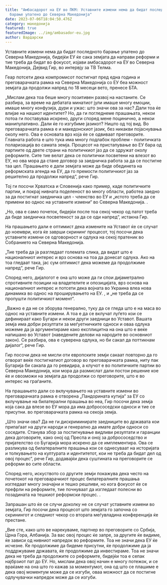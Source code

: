 ```yaml
---
title: "Амбасадорот на ЕУ во ПКМ: Уставните измени нема да бидат последното
  барање упатено до Северна Македонија"
date: 2023-07-06T18:04:50.476Z
category: македонија
featured: true
featuredImage: ../img/ambasador-eu.jpg
author: Вардарски
---
```

Уставните измени нема да бидат последното барање упатено до Северна Македонија, бидејќи ЕУ ќе сака земјата да направи реформи и тие треба да бидат во фокусот, изјави амбасадорот на ЕУ во Северна Македонија, Дејвид Гир, во интервју за ТВ Телма.

Геар потсети дека компромисот постигнат пред една година и преговарачката рамка на Северна Македонија со ЕУ беа можност земјата да продолжи напред по 18 месеци вето, пренесе БТА.

„Мислам дека тоа беше многу позитивен развој на настаните. Се разбира, за време на дебатата минатиот јули имаше многу емоции, имаше многу конфузија, дури и ужас: што значи ова за нас? Дали тоа ќе влијае на нашиот идентитет? Но, да ги погледнеме прашањата, некои потоа ги поставуваа искрено, други според мене поцинично, а некои манипулативно. Дали ќе го изгубиме јазикот? Ништо од тој вид. Во преговарачката рамка е и македонскиот јазик, без никакви појаснувања околу него. Ова е основата врз која ќе се одвиваат преговорите. Главната работа е што тука има многу подлабок проблем - политичката поларизација во самата земја. Процесот на пристапување во ЕУ бара од партиите од двете страни на политичкиот јаз да се здружат околу реформите. Сите тие велат дека се политички посветени на влезот во ЕУ, но ова мора да стане договор за заедничка работа за да се постигне таа цел. Прашањето е дали земјата може да биде обединета на реформската агенда на ЕУ, да го премости политичкиот јаз за решително да продолжи напред“, рече Гир.

Тој ги посочи Хрватска и Словенија како пример, каде политичките партии, и покрај нивната поделеност во многу области, работеа заедно за да постигнат заедничка цел - членство во ЕУ и „истото треба да се примени во однос на уставните измени“ во Северна Македонија. .

„Но, ова е само почеток, бидејќи после тоа секој чекор од патот треба да биде заедничка посветеност за да се оди напред“, истакна Гир.

На прашањето дали е оптимист дека измените на Уставот ќе се случат до ноември, кога ќе заврши скрининг процесот, тој посочи дека уставните измени се одговорност и одлука на секој пратеник во Собранието на Северна Македонија.

„Тие треба да ја разгледаат големата слика, да видат што е националниот интерес и врз основа на тоа да донесат одлука. Ако на тоа гледаат така, јас сум оптимист дека можеме да продолжиме напред“, рече Гир.

Според него, дијалогот е она што може да ги спои дијаметрално спротивните позиции на владетелите и опозицијата, врз основа на националниот интерес и потсети дека војната во Украина влеа нова динамика во однос на проширувањето на ЕУ. , и „не треба да се пропушти политичкиот момент“.

„Важно е да не се зборува генерално, туку да се гледа што е на маса во однос на уставните измени. А тоа е да се вклучат луѓето кои се дефинираат како Бугари и некои други заедници во Уставот. Вашата земја има добри резултати за меѓуетничките односи и оваа одлука можеме да ја аргументираме како експлицитна на она што е веќе напишано во Уставот (наведените делови на народите во основниот закон). Се разбира, ова е суверена одлука, но би сакал да поттикнам дијалог“, рече Гир.

Гир посочи дека не мисли оти европските земји сакаат повторно да го отворат веќе постигнатиот договор во преговарачката рамка, ниту пак Бугарија би сакала да го ревидира, а клучот е во политичките партии во Северна Македонија, кои мора да размислат дали постои решение кое ќе и овозможи на земјата да продолжи со преговорите, што е во интерес на граѓаните.

На прашањето дали со вклучувањето на уставните измени во преговарачката рамка е отворена „Пандорината кутија“ за ЕУ ​​со вклучување на билатерални прашања во неа, Гир посочи дека земја која сака да влезе во ЕУ мора да има добрососедски односи и тие се присутни. во преговарачката рамка на секоја земја.

„Што значи ова? Да не ги дискриминирате заедниците во државата кои припаѓаат на други народи и генерално да имате добри односи со соседите. Станува збор за постигнување видливи резултати и гаранции дека договорите, како оној од Преспа и оној за добрососедство и пријателство со Бугарија мора искрено да се имплементира. Ова се разликува од билатералните прашања кои се однесуваат на историјата и толкувањето на културата и идентитетот, кои не треба да бидат дел од овој процес“, рече Гир, додавајќи дека суштината на преговорите се реформи во сите области.

Според него, искуството со другите земји покажува дека често на почетокот на преговарачкиот процес билатералните прашања изгледаат многу значајни и тешко решливи, но кога фокусот ќе се префрли на реформите, тие почнуваат да изгледаат полесни во позадината на тешкиот реформски процес. .

Запрашан што ќе се случи доколку не се случат уставните измени во земјата, Гир посочи дека процесот што земјата го започна со скринингот и следниот чекор со втората меѓувладина конференција ќе престане.

„Вие сте, како што ве нарекуваме, партнер во преговорите со Србија, Црна Гора, Албанија. За вас овој процес ќе запре, за другите ќе видиме, ќе зависи од нивниот напредок во реформите. Тоа не значи дека ЕУ ќе исчезне. Ќе продолжиме да бидеме присутни, ќе продолжиме да ја поддржуваме државата, ќе продолжиме да инвестираме. Тоа не значи дека не треба да продолжите со реформите, бидејќи тоа е сепак најбрзиот пат до ЕУ. Но, мислам дека овој начин е многу потежок, и се враќаме на она што го кажав за моментумот, она од што се плашиме е дека овој моментум може да се изгуби, оваа можност да се постигне одлучувачки напредок може да се изгуби.